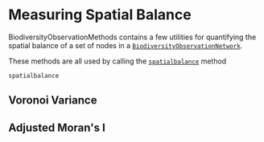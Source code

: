 # Measuring Spatial Balance

BiodiversityObservationMethods contains a few utilities for quantifying the spatial balance of a set of nodes in a [`BiodiversityObservationNetwork`](@ref).

These methods are all used by calling the [`spatialbalance`](@ref) method

```@docs; canonical=false
spatialbalance
```

## Voronoi Variance


## Adjusted Moran's I

